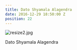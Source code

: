 ```yaml
---
title: Dato Shyamala Alagendra
date: 2016-12-29 18:50:00 Z
position: 22
---
```


![resize2.jpg](/uploads/resize2.jpg)

Dato Shyamala Alagendra